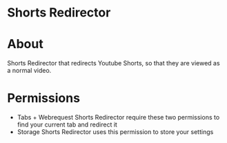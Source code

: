 <h1>Shorts Redirector</h1>

# About
Shorts Redirector that redirects Youtube Shorts, so that they are viewed as a normal video.

# Permissions
- Tabs + Webrequest
Shorts Redirector require these two permissions to find your current tab and redirect it
- Storage
Shorts Redirector uses this permission to store your settings